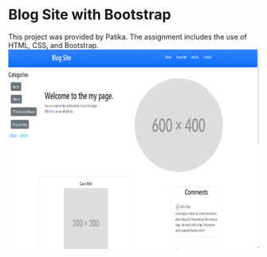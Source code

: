# Blog Site with Bootstrap
This project was provided by Patika. The assignment includes the use of HTML, CSS, and Bootstrap.
<img src="bootstrapblog.png" alt="alt yazı" width="800" height="400">
